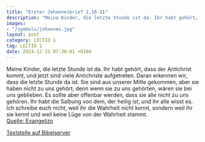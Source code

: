 ```yaml
---
title: "Erster Johannesbrief 2,18-21"
description: "Meine Kinder, die letzte Stunde ist da. Ihr habt gehört, dass der Antichrist kommt, und jetzt sind viele Antichriste aufgetreten. Daran erkennen wir, dass die letzte Stunde da ist. Sie sind aus unserer Mitte gekommen, aber sie haben nicht zu uns gehört; denn wenn sie zu uns gehör...."
images:
- "/symbols/johannes.jpg"
layout: post
category: LECTIO 1
tag: LECTIO 1
date: 2024-12-31 07:30:01 +0100
---
```

Meine Kinder, die letzte Stunde ist da. Ihr habt gehört, dass der Antichrist kommt, und jetzt sind viele Antichriste aufgetreten. Daran erkennen wir, dass die letzte Stunde da ist.
Sie sind aus unserer Mitte gekommen, aber sie haben nicht zu uns gehört; denn wenn sie zu uns gehörten, wären sie bei uns geblieben.<!--more--> Es sollte aber offenbar werden, dass sie alle nicht zu uns gehören.
Ihr habt die Salbung von dem, der heilig ist, und ihr alle wisst es.
Ich schreibe euch nicht, weil ihr die Wahrheit nicht kennt, sondern weil ihr sie kennt und weil keine Lüge von der Wahrheit stammt.<br>
[Quelle: Evangelizo](https://evangeliumtagfuertag.org/DE/gospel)

[Textstelle auf Bibelserver](https://www.bibleserver.com/EU/1.Johannes2,18-21)
